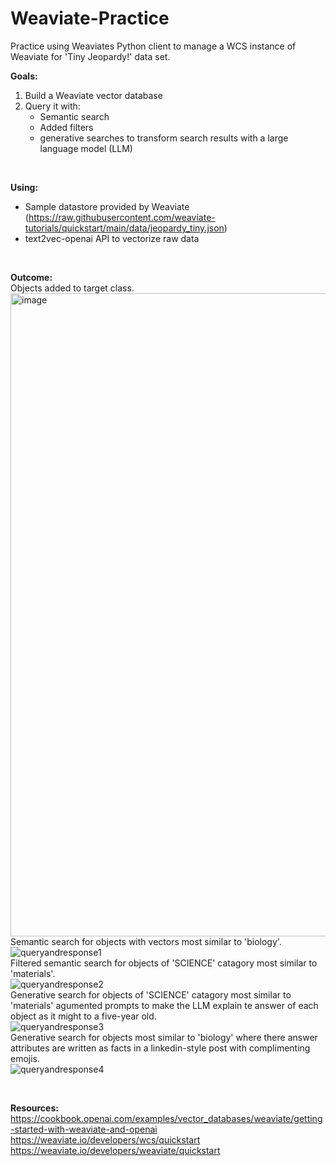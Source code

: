 # Weaviate-Practice

Practice using Weaviates Python client to manage a WCS instance of Weaviate for 'Tiny Jeopardy!' data set.

**Goals:**
1. Build a Weaviate vector database
2. Query it with:
    - Semantic search
    - Added filters
    - generative searches to transform search results with a large language model (LLM)
<br/>

**Using:**<br/>
- Sample datastore provided by Weaviate (https://raw.githubusercontent.com/weaviate-tutorials/quickstart/main/data/jeopardy_tiny.json)
- text2vec-openai API to vectorize raw data
<br/>

**Outcome:**<br/>
Objects added to target class.<br/>
<img width="1029" alt="image" src="https://github.com/Arron9448/Weaviate-Practice/assets/144850440/0633055b-26f5-42d4-b265-26bf4dab2963"><br/>
Semantic search for objects with vectors most similar to 'biology'.<br/>
![queryandresponse1](https://github.com/Arron9448/Weaviate-Practice/assets/144850440/69ba0b7d-e8d6-4ab5-865f-9134fe80c171)<br/>
Filtered semantic search for objects of 'SCIENCE' catagory most similar to 'materials'.<br/>
![queryandresponse2](https://github.com/Arron9448/Weaviate-Practice/assets/144850440/dc0a36c6-fd30-4efb-a2cb-85589441f47f)<br/>
Generative search for objects of 'SCIENCE' catagory most similar to 'materials' agumented prompts to make the LLM explain te answer of each object as it might to a five-year old.<br/>
![queryandresponse3](https://github.com/Arron9448/Weaviate-Practice/assets/144850440/ac6fbc8e-15d6-4673-9376-a986bf7d9551)<br/>
Generative search for objects most similar to 'biology' where there answer attributes are written as facts in a linkedin-style post with complimenting emojis.<br/>
![queryandresponse4](https://github.com/Arron9448/Weaviate-Practice/assets/144850440/e2cbfe00-3618-4e93-a708-18f56dc9fef6)<br/>

<br/>

**Resources:**<br/>
https://cookbook.openai.com/examples/vector_databases/weaviate/getting-started-with-weaviate-and-openai<br/>
https://weaviate.io/developers/wcs/quickstart<br/>
https://weaviate.io/developers/weaviate/quickstart<br/>
